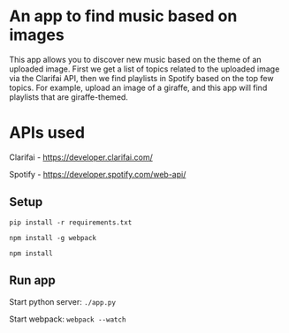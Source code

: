 # An app to find music based on images

This app allows you to discover new music based on the theme of an uploaded image. First we get a list of topics related to the uploaded image via the Clarifai API, then we find playlists in Spotify based on the top few topics. For example, upload an image of a giraffe, and this app will find playlists that are giraffe-themed.

# APIs used
Clarifai - https://developer.clarifai.com/

Spotify - https://developer.spotify.com/web-api/

## Setup
`pip install -r requirements.txt`

`npm install -g webpack`

`npm install`

## Run app
Start python server: `./app.py`

Start webpack: `webpack --watch`
